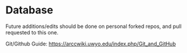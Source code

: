 # Database

Future additions/edits should be done on personal forked repos, and pull requested to this one.

Git/Github Guide:
https://arccwiki.uwyo.edu/index.php/Git_and_GitHub
